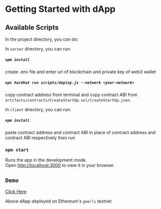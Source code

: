 # Getting Started with dApp

## Available Scripts

In the project directory, you can do:

In `server` directory, you can run: 
##### `npm install`
create .env file and enter url of blockchain and private key of web3 wallet
##### `npx hardhat run scripts/deploy.js --network <your-network>`
copy contract address from terminal and copy contract ABI from `artifacts/contracts/CreateStartUp.sol/CreateStartUp.json`.

In `client` directory, you can run: 
##### `npm install`
paste contract address and contract ABI in place of contract address and contract ABI respectively then run

### `npm start`

Runs the app in the development mode.\
Open [http://localhost:3000](http://localhost:3000) to view it in your browser.

## `Demo`
[Click Here](https://beproject-dapp.netlify.app/)

Above dApp deployed on Ethereum's `goerli` testnet 
